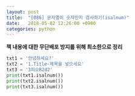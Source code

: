 ```yaml
---
layout: post
title:  "[086] 문자열이 숫자인지 검사하기(isalnum)"
date:   2018-05-02 12:26:00 +0900
categories: python
---
```


**책 내용에 대한 무단배포 방지를 위해 최소한으로 정리**

```python
txt1 = '안녕하세요?'
txt2 = '1.Title-제목을 넣으세요'
txt3 = '3피오R2d2'
print(txt1.isalnum())
print(txt2.isalnum())
print(txt3.isalnum())
```